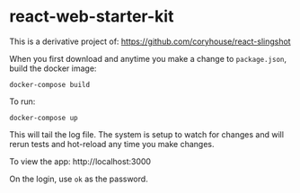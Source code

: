 # react-web-starter-kit

This is a derivative project of: https://github.com/coryhouse/react-slingshot

When you first download and anytime you make a change to `package.json`, build the docker image:
```$xslt
docker-compose build
```

To run:
```$xslt
docker-compose up
```

This will tail the log file.  The system is setup to watch for changes and will rerun tests and hot-reload any time you make changes.

To view the app:
http://localhost:3000

On the login, use `ok` as the password.


